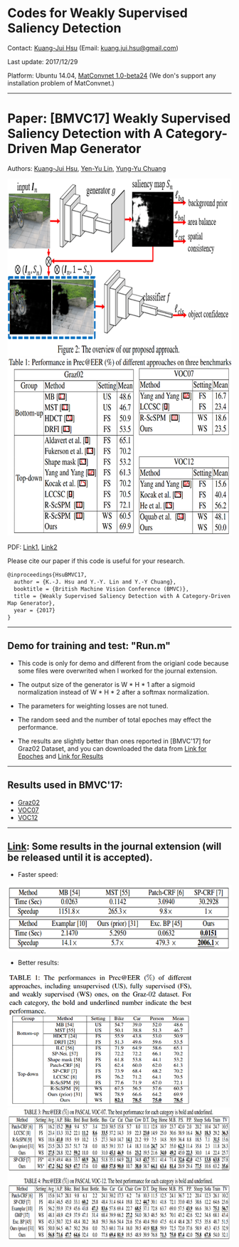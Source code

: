 # Codes for Weakly Supervised Saliency Detection

Contact: [Kuang-Jui Hsu](https://www.citi.sinica.edu.tw/pages/kjhsu/) (Email: kuang.jui.hsu@gmail.com)

Last update: 2017/12/29

Platform: Ubuntu 14.04, [MatConvnet 1.0-beta24](http://www.vlfeat.org/matconvnet/) (We don's support any installation problem of MatConvnet.)

---

# Paper: [BMVC17] Weakly Supervised Saliency Detection with A Category-Driven Map Generator
Authors: [Kuang-Jui Hsu](https://www.citi.sinica.edu.tw/pages/kjhsu/), [Yen-Yu Lin](https://www.citi.sinica.edu.tw/pages/yylin/index_zh.html), [Yung-Yu Chuang](https://www.csie.ntu.edu.tw/~cyy/)

<img src="https://github.com/KuangJuiHsu/WSCNNTDSaliency/blob/master/Image/BMVC17.PNG" height="400"/>
<img src="https://github.com/KuangJuiHsu/WSCNNTDSaliency/blob/master/Image/BMVC17_Result.PNG" height="400"/>

PDF: [Link1](https://www.csie.ntu.edu.tw/~cyy/publications/papers/Hsu2017WSS.pdf), [Link2](http://cvlab.citi.sinica.edu.tw/images/paper/bmvc-Hsu17.pdf)

<p>Please cite our paper if this code is useful for your research.</p>
<pre><code>@inproceedings{HsuBMVC17,
  author = {K.-J. Hsu and Y.-Y. Lin and Y.-Y Chuang},
  booktitle = {British Machine Vision Conference (BMVC)},
  title = {Weakly Supervised Saliency Detection with A Category-Driven Map Generator},
  year = {2017}
}
</code></pre>

---

## Demo for training and test: "Run.m"
+ This code is only for demo and different from the origianl code because some files were overwrited when I worked for the journal extension. 

+ The output size of the generator is W * H * 1 after a sigmoid normalization instead of W * H * 2 after a softmax normalization.

+ The parameters for weighting losses are not tuned.

+ The random seed and the number of total epoches may effect the performance. 

+ The results are slightly better than ones reported in [BMVC'17] for Graz02 Dataset, and you can downloaded the data from [Link for Epoches](https://github.com/KuangJuiHsu/WSCNNTDSaliency) and [Link for Results](https://github.com/KuangJuiHsu/WSCNNTDSaliency)


---

## Results used in BMVC'17:  
+ [Graz02](https://drive.google.com/file/d/1Se6uKCAqfzi2AvdyXRk6j4bHH34cM-Nr/view?usp=sharing)
+ [VOC07](https://drive.google.com/file/d/19M5SY00VX-cUmqH8GQ6diGYG75ot-vnu/view?usp=sharing)
+ [VOC12](https://drive.google.com/file/d/14kXlSd2kAdnxMN0F8VdfCyOmgiWUlxZU/view?usp=sharing)

---

## [Link](https://github.com/KuangJuiHsu/WSCNNTDSaliency_Journal): Some results in the journal extension (will be released until it is accepted).
+ Faster speed: 
<img src="https://github.com/KuangJuiHsu/WSCNNTDSaliency_Journal/blob/master/Image/Speed.PNG" height="150"/>

+ Better results:
<img src="https://github.com/KuangJuiHsu/WSCNNTDSaliency_Journal/blob/master/Image/Graz02.PNG" height="300"/>
<img src="https://github.com/KuangJuiHsu/WSCNNTDSaliency_Journal/blob/master/Image/VOC.PNG" height="300"/>
